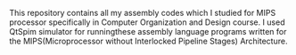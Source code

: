 This repository contains all my assembly codes which I studied for MIPS processor specifically in Computer Organization and Design course. I used QtSpim simulator for runningthese assembly language programs written for the MIPS(Microprocessor without Interlocked Pipeline Stages) Architecture.
